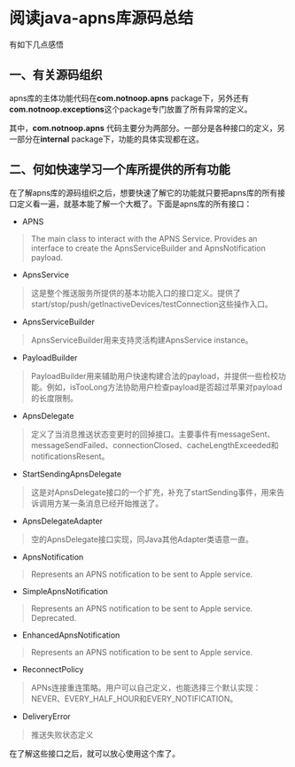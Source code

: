 # 阅读java-apns库源码总结

有如下几点感悟

## 一、有关源码组织
apns库的主体功能代码在**com.notnoop.apns** package下，另外还有**com.notnoop.exceptions**这个package专门放置了所有异常的定义。

其中，**com.notnoop.apns** 代码主要分为两部分。一部分是各种接口的定义，另一部分在**internal** package下，功能的具体实现都在这。

## 二、何如快速学习一个库所提供的所有功能
在了解apns库的源码组织之后，想要快速了解它的功能就只要把apns库的所有接口定义看一遍，就基本能了解一个大概了。下面是apns库的所有接口：
- APNS
> The main class to interact with the APNS Service. Provides an interface to create the ApnsServiceBuilder and ApnsNotification payload.
- ApnsService
> 这是整个推送服务所提供的基本功能入口的接口定义。提供了start/stop/push/getInactiveDevices/testConnection这些操作入口。
- ApnsServiceBuilder
> ApnsServiceBuilder用来支持灵活构建ApnsService instance。
- PayloadBuilder
> PayloadBuilder用来辅助用户快速构建合法的payload，并提供一些检校功能。例如，isTooLong方法协助用户检查payload是否超过苹果对payload的长度限制。
- ApnsDelegate
> 定义了当消息推送状态变更时的回掉接口。主要事件有messageSent、messageSendFailed、connectionClosed、cacheLengthExceeded和notificationsResent。
- StartSendingApnsDelegate
> 这是对ApnsDelegate接口的一个扩充，补充了startSending事件，用来告诉调用方某一条消息已经开始推送了。
- ApnsDelegateAdapter
> 空的ApnsDelegate接口实现，同Java其他Adapter类语意一直。
- ApnsNotification
> Represents an APNS notification to be sent to Apple service.
- SimpleApnsNotification
> Represents an APNS notification to be sent to Apple service. Deprecated.
- EnhancedApnsNotification
> Represents an APNS notification to be sent to Apple service.
- ReconnectPolicy
> APNs连接重连策略。用户可以自己定义，也能选择三个默认实现：NEVER、EVERY_HALF_HOUR和EVERY_NOTIFICATION。
- DeliveryError
> 推送失败状态定义

在了解这些接口之后，就可以放心使用这个库了。
